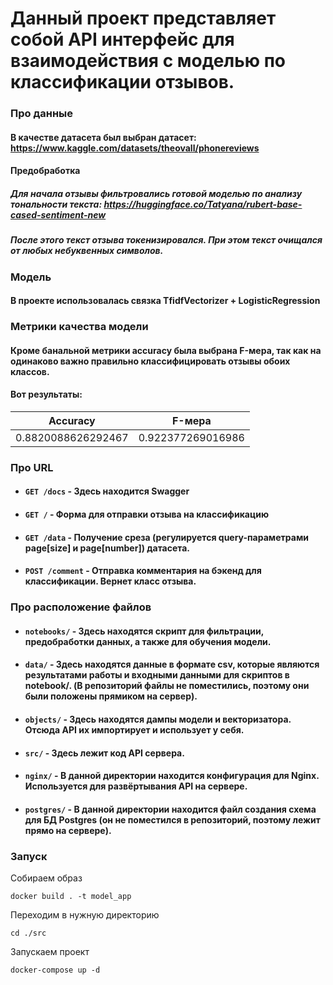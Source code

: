 # Данный проект представляет собой API интерфейс для взаимодействия с моделью по классификации отзывов.

### Про данные
#### В качестве датасета был выбран датасет: https://www.kaggle.com/datasets/theovall/phonereviews

#### Предобработка

##### Для начала отзывы фильтровались готовой моделью по анализу тональности текста: https://huggingface.co/Tatyana/rubert-base-cased-sentiment-new

##### После этого текст отзыва токенизировался. При этом текст очищался от любых небуквенных символов.

### Модель
#### В проекте использовалась связка TfidfVectorizer + LogisticRegression

### Метрики качества модели
#### Кроме банальной метрики accuracy была выбрана F-мера, так как на одинаково важно правильно классифицировать отзывы обоих классов.

#### Вот результаты:
| Accuracy | F-мера |
| --- | --- |
| 0.8820088626292467 | 0.922377269016986 |



### Про URL
 - #### ```GET /docs``` - Здесь находится Swagger
 - #### ```GET /``` - Форма для отправки отзыва на классификацию
 - #### ```GET /data``` - Получение среза (регулируется query-параметрами page[size] и page[number]) датасета.
 - #### ```POST /comment``` - Отправка комментария на бэкенд для классификации. Вернет класс отзыва.


###  Про расположение файлов

 - #### ```notebooks/``` - Здесь находятся скрипт для фильтрации, предобработки данных, а также для обучения модели.
 - #### ```data/``` - Здесь находятся данные в формате csv, которые являются результатами работы и входными данными для скриптов в notebook/. (В репозиторий файлы не поместились, поэтому они были положены прямиком на сервер).
 - #### ```objects/``` - Здесь находятся дампы модели и векторизатора. Отсюда API их импортирует и использует у себя.
 - #### ```src/``` - Здесь лежит код API сервера.
 - #### ```nginx/``` - В данной директории находится конфигурация для Nginx. Используется для развёртывания API на сервере.
 - #### ```postgres/``` - В данной директории находится файл создания схема для БД Postgres (он не поместился в репозиторий, поэтому лежит прямо на сервере).

### Запуск
Собираем образ
```shell
docker build . -t model_app
```

Переходим в нужную директорию
```shell
cd ./src
```

Запускаем проект
```shell
docker-compose up -d
```
